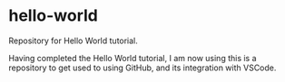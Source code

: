 # hello-world
Repository for Hello World tutorial.

Having completed the Hello World tutorial, I am now using this is a repository to get used to using GitHub, and its integration with VSCode.
